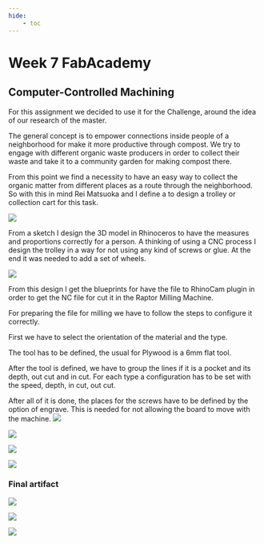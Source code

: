 ```yaml
---
hide:
    - toc
---
```


# Week 7 FabAcademy


## Computer-Controlled Machining

For this assignment we decided to use it for the Challenge, around the idea of our research of the master.

The general concept is to empower connections inside people of a neighborhood for make it more productive through compost. We try to engage with different organic waste producers in order to collect their waste and take it to a community garden for making compost there.

From this point we find a necessity to have an easy way to collect the organic matter from different places as a route through the neighborhood. So with this in mind Rei Matsuoka and I define a to design a trolley or collection cart for this task.

![](../images/W7_2.jpg)

From a sketch I design the 3D model in Rhinoceros to have the measures and proportions correctly for a person. A thinking of using a CNC process I design the trolley in a way for not using any kind of screws or glue. At the end it was needed to add a set of wheels.

![](../images/W7_1.jpg)


From this design I get the blueprints for have the file to RhinoCam plugin in order to get the NC file for cut it in the Raptor Milling Machine.

For preparing the file for milling we have to follow the steps to configure it correctly.

First we have to select the orientation of the material and the type.

The tool has to be defined, the usual for Plywood is a 6mm flat tool.

After the tool is defined, we have to group the lines if it is a pocket and its depth, out cut and in cut. For each type a configuration has to be set with the speed, depth, in cut, out cut.

After all of it is done, the places for the screws have to be defined by the option of engrave. This is needed for not allowing the board to move with the machine.
![](../images/W7_5.jpg)

![](../images/W7_6.jpg)

![](../images/W7_7.jpg)

![](../images/W7_8.jpg)

### Final artifact

![](../images/W7_9.jpg)

![](../images/W7_3.gif)

![](../images/W7_3.gif)

